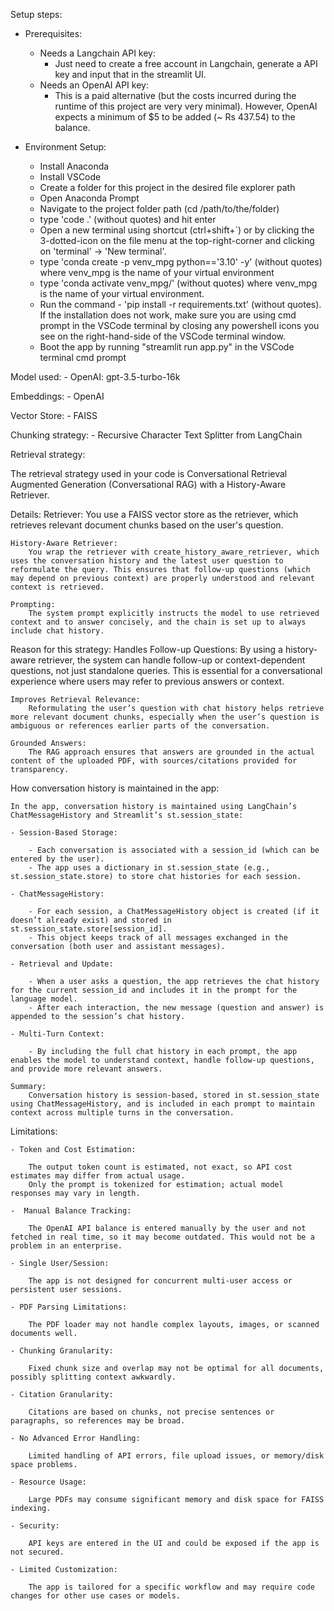 Setup steps:

- Prerequisites:
    - Needs a Langchain API key:
        - Just need to create a free account in Langchain, generate a API key and input that in the streamlit UI.
    - Needs an OpenAI API key:
        - This is a paid alternative (but the costs incurred during the runtime of this project are very very minimal). However, OpenAI expects a minimum of $5 to be added (~ Rs 437.54) to the balance.

- Environment Setup:
    - Install Anaconda
    - Install VSCode
    - Create a folder for this project in the desired file explorer path
    - Open Anaconda Prompt
    - Navigate to the project folder path (cd /path/to/the/folder)
    - type 'code .' (without quotes) and hit enter
    - Open a new terminal using shortcut (ctrl+shift+`) or by clicking the 3-dotted-icon on the file menu at the top-right-corner and clicking on 'terminal' -> 'New terminal'.
    - type 'conda create -p venv_mpg python=='3.10' -y' (without quotes) where venv_mpg is the name of your virtual environment
    - type 'conda activate venv_mpg/' (without quotes) where venv_mpg is the name of your virtual environment. 
    - Run the command - 'pip install -r requirements.txt' (without quotes). If the installation does not work, make sure you are using cmd prompt in the VSCode terminal by closing any powershell icons you see on the right-hand-side of the VSCode terminal window.
    - Boot the app by running "streamlit run app.py" in the VSCode terminal cmd prompt


Model used:
    - OpenAI: gpt-3.5-turbo-16k


Embeddings:
    - OpenAI


Vector Store:
    - FAISS


Chunking strategy:
    - Recursive Character Text Splitter from LangChain


Retrieval strategy:

The retrieval strategy used in your code is Conversational Retrieval Augmented Generation (Conversational RAG) with a History-Aware Retriever.

Details:
    Retriever:
        You use a FAISS vector store as the retriever, which retrieves relevant document chunks based on the user's question.

    History-Aware Retriever:
        You wrap the retriever with create_history_aware_retriever, which uses the conversation history and the latest user question to reformulate the query. This ensures that follow-up questions (which may depend on previous context) are properly understood and relevant context is retrieved.

    Prompting:
        The system prompt explicitly instructs the model to use retrieved context and to answer concisely, and the chain is set up to always include chat history.

Reason for this strategy:
    Handles Follow-up Questions:
        By using a history-aware retriever, the system can handle follow-up or context-dependent questions, not just standalone queries. This is essential for a conversational experience where users may refer to previous answers or context.

    Improves Retrieval Relevance:
        Reformulating the user’s question with chat history helps retrieve more relevant document chunks, especially when the user’s question is ambiguous or references earlier parts of the conversation.

    Grounded Answers:
        The RAG approach ensures that answers are grounded in the actual content of the uploaded PDF, with sources/citations provided for transparency.



How conversation history is maintained in the app:

    In the app, conversation history is maintained using LangChain’s ChatMessageHistory and Streamlit’s st.session_state:

    - Session-Based Storage:

        - Each conversation is associated with a session_id (which can be entered by the user).
        - The app uses a dictionary in st.session_state (e.g., st.session_state.store) to store chat histories for each session.

    - ChatMessageHistory:

        - For each session, a ChatMessageHistory object is created (if it doesn’t already exist) and stored in st.session_state.store[session_id].
        - This object keeps track of all messages exchanged in the conversation (both user and assistant messages).
    
    - Retrieval and Update:

        - When a user asks a question, the app retrieves the chat history for the current session_id and includes it in the prompt for the language model.
        - After each interaction, the new message (question and answer) is appended to the session’s chat history.

    - Multi-Turn Context:

        - By including the full chat history in each prompt, the app enables the model to understand context, handle follow-up questions, and provide more relevant answers.

    Summary:
        Conversation history is session-based, stored in st.session_state using ChatMessageHistory, and is included in each prompt to maintain context across multiple turns in the conversation.


Limitations:

    - Token and Cost Estimation:

        The output token count is estimated, not exact, so API cost estimates may differ from actual usage.
        Only the prompt is tokenized for estimation; actual model responses may vary in length.

    -  Manual Balance Tracking:

        The OpenAI API balance is entered manually by the user and not fetched in real time, so it may become outdated. This would not be a problem in an enterprise.

    - Single User/Session:

        The app is not designed for concurrent multi-user access or persistent user sessions.

    - PDF Parsing Limitations:

        The PDF loader may not handle complex layouts, images, or scanned documents well.

    - Chunking Granularity:

        Fixed chunk size and overlap may not be optimal for all documents, possibly splitting context awkwardly.

    - Citation Granularity:

        Citations are based on chunks, not precise sentences or paragraphs, so references may be broad.

    - No Advanced Error Handling:

        Limited handling of API errors, file upload issues, or memory/disk space problems.

    - Resource Usage:

        Large PDFs may consume significant memory and disk space for FAISS indexing.

    - Security:

        API keys are entered in the UI and could be exposed if the app is not secured.

    - Limited Customization:

        The app is tailored for a specific workflow and may require code changes for other use cases or models.